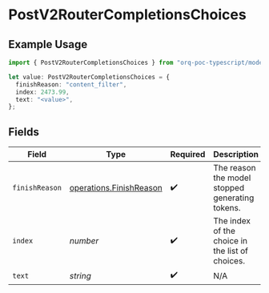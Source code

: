 # PostV2RouterCompletionsChoices

## Example Usage

```typescript
import { PostV2RouterCompletionsChoices } from "orq-poc-typescript/models/operations";

let value: PostV2RouterCompletionsChoices = {
  finishReason: "content_filter",
  index: 2473.99,
  text: "<value>",
};
```

## Fields

| Field                                                              | Type                                                               | Required                                                           | Description                                                        |
| ------------------------------------------------------------------ | ------------------------------------------------------------------ | ------------------------------------------------------------------ | ------------------------------------------------------------------ |
| `finishReason`                                                     | [operations.FinishReason](../../models/operations/finishreason.md) | :heavy_check_mark:                                                 | The reason the model stopped generating tokens.                    |
| `index`                                                            | *number*                                                           | :heavy_check_mark:                                                 | The index of the choice in the list of choices.                    |
| `text`                                                             | *string*                                                           | :heavy_check_mark:                                                 | N/A                                                                |